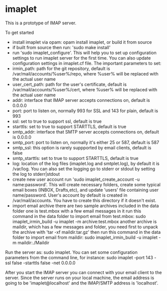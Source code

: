imaplet
=======
This is a prototype of IMAP server.

To get started
- install imaplet via opam: opam install imaplet, or build it from source
- if built from source then run: 'sudo make install'
- run 'sudo imaplet_configure'. This will help you to set up configuration settings to run imaplet server for the first time. You can also update configuration settings in imaplet.cf file.
The important parameters to set:
- irmin_path: path for the git repository, default is /var/mail/accounts/%user%/repo, where %user% will be replaced with the actual user name
- user_cert_path: path for the user's certificate, default is /var/mail/accounts/%user%/cert, where %user% will be replaced with the actual user name
- addr: interface that IMAP server accepts connections on, default is 0.0.0.0
- port: port to listen on, normally 993 for SSL and 143 for plain, default is 993
- ssl: set to true to support ssl, default is true
- starttls: set to true to support STARTTLS, default is true
- smtp_addr: interface that SMTP server accepts connections on, default is 0.0.0.0
- smtp_port: port to listen on, normally it's either 25 or 587, default is 587
- smtp_ssl: this option is rarely suppported by email clients, default is false
- smtp_starttls: set to true to support STARTTLS, default is true
- log: location of the log files (imaplet.log and smtplet.log), by default it is /var/log. You can also set the logging go to stderr or stdout by setting the log to stderr|stdout
- create new user account 
  run 'sudo imaplet_create_account -u name:password'. This will create necessary folders, create some typical email boxes (INBOX, Drafts,etc), and update 'users' file containing user name/password. User's account by default is created in /var/mail/accounts. You have to create this directory if it doesn't exist.
- import email archive
  there are two sample archives included in the data folder
  one is test.mbox with a few email messages in it
  run this command in the data folder to import email from test.mbox: sudo imaplet_irmin_build -u imaplet -m archive:test.mbox 
  another archive is maildir, which has a few messages and folder, you need first to unpack the archive with 'tar -xf maildir.tar.gz'
  then run this command in the data folder to import email from maildir: sudo imaplet_irmin_build -u imaplet -m maildir:./Maildir

Run the server as: sudo imaplet. You can set some configuration parameters from the command line, for instance: sudo imaplet -port 143 -ssl false -starttls false -net 0.0.0.0

After you start the IMAP server you can connect with your email client to the server. Since the server runs on your local machine, the email address is going to be 'imaplet@localhost' and the IMAP/SMTP address is 'localhost'.
